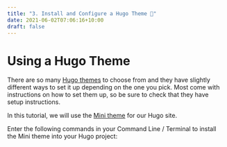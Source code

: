 ```yaml
---
title: "3. Install and Configure a Hugo Theme 🎨"
date: 2021-06-02T07:06:16+10:00
draft: false
---
```


# Using a Hugo Theme

There are so many [Hugo themes](https://themes.gohugo.io/) to choose from and they have slightly different ways to set it up depending on the one you pick. Most come with instructions on how to set them up, so be sure to check that they have setup instructions.

In this tutorial, we will use the [Mini theme](https://themes.gohugo.io/hugo-theme-cactus-plus/) for our Hugo site. 

Enter the following commands in your Command Line / Terminal to install the Mini theme into your Hugo project: